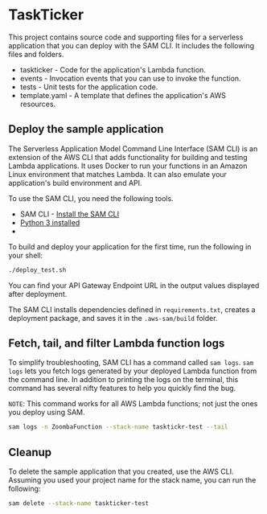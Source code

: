 # TaskTicker

This project contains source code and supporting files for a serverless application that you can deploy with the SAM CLI. It includes the following files and folders.

- taskticker - Code for the application's Lambda function.
- events - Invocation events that you can use to invoke the function.
- tests - Unit tests for the application code. 
- template.yaml - A template that defines the application's AWS resources.

## Deploy the sample application

The Serverless Application Model Command Line Interface (SAM CLI) is an extension of the AWS CLI that adds functionality for building and testing Lambda applications. It uses Docker to run your functions in an Amazon Linux environment that matches Lambda. It can also emulate your application's build environment and API.

To use the SAM CLI, you need the following tools.

* SAM CLI - [Install the SAM CLI](https://docs.aws.amazon.com/serverless-application-model/latest/developerguide/serverless-sam-cli-install.html)
* [Python 3 installed](https://www.python.org/downloads/)
* 
To build and deploy your application for the first time, run the following in your shell:

```bash
./deploy_test.sh
```

You can find your API Gateway Endpoint URL in the output values displayed after deployment.

The SAM CLI installs dependencies defined in `requirements.txt`, creates a deployment package, and saves it in the `.aws-sam/build` folder.


## Fetch, tail, and filter Lambda function logs

To simplify troubleshooting, SAM CLI has a command called `sam logs`. `sam logs` lets you fetch logs generated by your deployed Lambda function from the command line. In addition to printing the logs on the terminal, this command has several nifty features to help you quickly find the bug.

`NOTE`: This command works for all AWS Lambda functions; not just the ones you deploy using SAM.

```bash
sam logs -n ZoombaFunction --stack-name tasktickr-test --tail
```

## Cleanup

To delete the sample application that you created, use the AWS CLI. Assuming you used your project name for the stack name, you can run the following:

```bash
sam delete --stack-name taskticker-test
```

